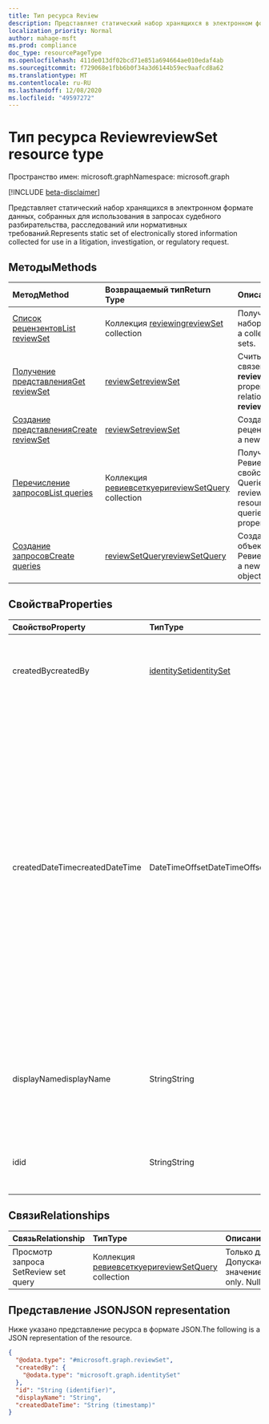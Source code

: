 ```yaml
---
title: Тип ресурса Review
description: Представляет статический набор хранящихся в электронном формате данных, собранных для использования в запросах судебного разбирательства, расследований или нормативных требований.
localization_priority: Normal
author: mahage-msft
ms.prod: compliance
doc_type: resourcePageType
ms.openlocfilehash: 411de013df02bcd71e851a694664ae010edaf4ab
ms.sourcegitcommit: f729068e1fbb6b0f34a3d6144b59ec9aafcd8a62
ms.translationtype: MT
ms.contentlocale: ru-RU
ms.lasthandoff: 12/08/2020
ms.locfileid: "49597272"
---
```

# <a name="reviewset-resource-type"></a><span data-ttu-id="2f144-103">Тип ресурса Review</span><span class="sxs-lookup"><span data-stu-id="2f144-103">reviewSet resource type</span></span>

<span data-ttu-id="2f144-104">Пространство имен: microsoft.graph</span><span class="sxs-lookup"><span data-stu-id="2f144-104">Namespace: microsoft.graph</span></span>

[!INCLUDE [beta-disclaimer](../../includes/beta-disclaimer.md)]

<span data-ttu-id="2f144-105">Представляет статический набор хранящихся в электронном формате данных, собранных для использования в запросах судебного разбирательства, расследований или нормативных требований.</span><span class="sxs-lookup"><span data-stu-id="2f144-105">Represents static set of electronically stored information collected for use in a litigation, investigation, or regulatory request.</span></span>

## <a name="methods"></a><span data-ttu-id="2f144-106">Методы</span><span class="sxs-lookup"><span data-stu-id="2f144-106">Methods</span></span>

| <span data-ttu-id="2f144-107">Метод</span><span class="sxs-lookup"><span data-stu-id="2f144-107">Method</span></span>       | <span data-ttu-id="2f144-108">Возвращаемый тип</span><span class="sxs-lookup"><span data-stu-id="2f144-108">Return Type</span></span> | <span data-ttu-id="2f144-109">Описание</span><span class="sxs-lookup"><span data-stu-id="2f144-109">Description</span></span> |
|:-------------|:------------|:------------|
| [<span data-ttu-id="2f144-110">Список рецензентов</span><span class="sxs-lookup"><span data-stu-id="2f144-110">List reviewSet</span></span>](../api/reviewset-list.md) | <span data-ttu-id="2f144-111">Коллекция [reviewing](reviewset.md)</span><span class="sxs-lookup"><span data-stu-id="2f144-111">[reviewSet](reviewset.md) collection</span></span> | <span data-ttu-id="2f144-112">Получение коллекции наборов проверки.</span><span class="sxs-lookup"><span data-stu-id="2f144-112">Get a collection of review sets.</span></span> |
| [<span data-ttu-id="2f144-113">Получение представления</span><span class="sxs-lookup"><span data-stu-id="2f144-113">Get reviewSet</span></span>](../api/reviewset-get.md) | [<span data-ttu-id="2f144-114">reviewSet</span><span class="sxs-lookup"><span data-stu-id="2f144-114">reviewSet</span></span>](reviewset.md) | <span data-ttu-id="2f144-115">Считывание свойств и связей объекта **reviewing** .</span><span class="sxs-lookup"><span data-stu-id="2f144-115">Read the properties and relationships of a **reviewSet** object.</span></span> |
| [<span data-ttu-id="2f144-116">Создание представления</span><span class="sxs-lookup"><span data-stu-id="2f144-116">Create reviewSet</span></span>](../api/reviewset-post.md) | [<span data-ttu-id="2f144-117">reviewSet</span><span class="sxs-lookup"><span data-stu-id="2f144-117">reviewSet</span></span>](reviewset.md) | <span data-ttu-id="2f144-118">Создайте новый набор рецензирования.</span><span class="sxs-lookup"><span data-stu-id="2f144-118">Create a new review set.</span></span> |
| [<span data-ttu-id="2f144-119">Перечисление запросов</span><span class="sxs-lookup"><span data-stu-id="2f144-119">List queries</span></span>](../api/reviewsetquery-list.md)|<span data-ttu-id="2f144-120">Коллекция [ревиевсеткуери](../resources/reviewsetquery.md)</span><span class="sxs-lookup"><span data-stu-id="2f144-120">[reviewSetQuery](../resources/reviewsetquery.md) collection</span></span>|<span data-ttu-id="2f144-121">Получение ресурсов Ревиевсеткуери из свойства навигации Queries.</span><span class="sxs-lookup"><span data-stu-id="2f144-121">Get the reviewSetQuery resources from the queries navigation property.</span></span>|
| [<span data-ttu-id="2f144-122">Создание запросов</span><span class="sxs-lookup"><span data-stu-id="2f144-122">Create queries</span></span>](../api/reviewsetquery-post.md)|[<span data-ttu-id="2f144-123">reviewSetQuery</span><span class="sxs-lookup"><span data-stu-id="2f144-123">reviewSetQuery</span></span>](../resources/reviewsetquery.md)|<span data-ttu-id="2f144-124">Создание нового объекта Ревиевсеткуери.</span><span class="sxs-lookup"><span data-stu-id="2f144-124">Create a new reviewSetQuery object.</span></span>|

## <a name="properties"></a><span data-ttu-id="2f144-125">Свойства</span><span class="sxs-lookup"><span data-stu-id="2f144-125">Properties</span></span>

| <span data-ttu-id="2f144-126">Свойство</span><span class="sxs-lookup"><span data-stu-id="2f144-126">Property</span></span>     | <span data-ttu-id="2f144-127">Тип</span><span class="sxs-lookup"><span data-stu-id="2f144-127">Type</span></span>        | <span data-ttu-id="2f144-128">Описание</span><span class="sxs-lookup"><span data-stu-id="2f144-128">Description</span></span> |
|:-------------|:------------|:------------|
|<span data-ttu-id="2f144-129">createdBy</span><span class="sxs-lookup"><span data-stu-id="2f144-129">createdBy</span></span>        | [<span data-ttu-id="2f144-130">identitySet</span><span class="sxs-lookup"><span data-stu-id="2f144-130">identitySet</span></span>](/graph/api/resources/identityset) | <span data-ttu-id="2f144-131">Пользователь, создавший набор проверки.</span><span class="sxs-lookup"><span data-stu-id="2f144-131">The user who created the review set.</span></span> <span data-ttu-id="2f144-132">Только для чтения.</span><span class="sxs-lookup"><span data-stu-id="2f144-132">Read-only.</span></span> |
|<span data-ttu-id="2f144-133">createdDateTime</span><span class="sxs-lookup"><span data-stu-id="2f144-133">createdDateTime</span></span>  |<span data-ttu-id="2f144-134">DateTimeOffset</span><span class="sxs-lookup"><span data-stu-id="2f144-134">DateTimeOffset</span></span>| <span data-ttu-id="2f144-135">Дата и время создания набора проверки.</span><span class="sxs-lookup"><span data-stu-id="2f144-135">The datetime when the review set was created.</span></span> <span data-ttu-id="2f144-136">Тип Timestamp представляет сведения о времени и дате с использованием формата ISO 8601 (всегда применяется формат UTC).</span><span class="sxs-lookup"><span data-stu-id="2f144-136">The Timestamp type represents date and time information using ISO 8601 format and is always in UTC time.</span></span> <span data-ttu-id="2f144-137">Например, значение полуночи 1 января 2014 г. в формате UTC выглядит так: `'2014-01-01T00:00:00Z'`.</span><span class="sxs-lookup"><span data-stu-id="2f144-137">For example, midnight UTC on Jan 1, 2014 would look like this: `'2014-01-01T00:00:00Z'`.</span></span> <span data-ttu-id="2f144-138">Только для чтения.</span><span class="sxs-lookup"><span data-stu-id="2f144-138">Read-only.</span></span> |
|<span data-ttu-id="2f144-139">displayName</span><span class="sxs-lookup"><span data-stu-id="2f144-139">displayName</span></span>      |<span data-ttu-id="2f144-140">String</span><span class="sxs-lookup"><span data-stu-id="2f144-140">String</span></span>| <span data-ttu-id="2f144-141">Имя набора проверки.</span><span class="sxs-lookup"><span data-stu-id="2f144-141">The review set name.</span></span> <span data-ttu-id="2f144-142">Имя уникально с максимальным ограничением в 64 символов.</span><span class="sxs-lookup"><span data-stu-id="2f144-142">Name is unique with a maximum limit of 64 characters.</span></span> |
|<span data-ttu-id="2f144-143">id</span><span class="sxs-lookup"><span data-stu-id="2f144-143">id</span></span>               |<span data-ttu-id="2f144-144">String</span><span class="sxs-lookup"><span data-stu-id="2f144-144">String</span></span>| <span data-ttu-id="2f144-145">Уникальный идентификатор набора проверки.</span><span class="sxs-lookup"><span data-stu-id="2f144-145">The review set unique identifier.</span></span> <span data-ttu-id="2f144-146">Только для чтения.</span><span class="sxs-lookup"><span data-stu-id="2f144-146">Read-only.</span></span> |

## <a name="relationships"></a><span data-ttu-id="2f144-147">Связи</span><span class="sxs-lookup"><span data-stu-id="2f144-147">Relationships</span></span>

| <span data-ttu-id="2f144-148">Связь</span><span class="sxs-lookup"><span data-stu-id="2f144-148">Relationship</span></span> | <span data-ttu-id="2f144-149">Тип</span><span class="sxs-lookup"><span data-stu-id="2f144-149">Type</span></span>        | <span data-ttu-id="2f144-150">Описание</span><span class="sxs-lookup"><span data-stu-id="2f144-150">Description</span></span> |
|:-------------|:------------|:------------|
| <span data-ttu-id="2f144-151">Просмотр запроса Set</span><span class="sxs-lookup"><span data-stu-id="2f144-151">Review set query</span></span> |<span data-ttu-id="2f144-152">Коллекция [ревиевсеткуери](reviewsetquery.md)</span><span class="sxs-lookup"><span data-stu-id="2f144-152">[reviewSetQuery](reviewsetquery.md) collection</span></span>| <span data-ttu-id="2f144-p105">Только для чтения. Допускается значение null.</span><span class="sxs-lookup"><span data-stu-id="2f144-p105">Read-only. Nullable.</span></span>|

## <a name="json-representation"></a><span data-ttu-id="2f144-155">Представление JSON</span><span class="sxs-lookup"><span data-stu-id="2f144-155">JSON representation</span></span>

<span data-ttu-id="2f144-156">Ниже указано представление ресурса в формате JSON.</span><span class="sxs-lookup"><span data-stu-id="2f144-156">The following is a JSON representation of the resource.</span></span>

<!-- {
  "blockType": "resource",
  "optionalProperties": [

  ],
  "@odata.type": "microsoft.graph.reviewSet",
  "baseType": "",
  "keyProperty": "id"
}-->

```json
{
  "@odata.type": "#microsoft.graph.reviewSet",
  "createdBy": {
    "@odata.type": "microsoft.graph.identitySet"
  },
  "id": "String (identifier)",
  "displayName": "String",
  "createdDateTime": "String (timestamp)"
}
```

<!-- uuid: 16cd6b66-4b1a-43a1-adaf-3a886856ed98
2019-02-04 14:57:30 UTC -->
<!-- {
  "type": "#page.annotation",
  "description": "reviewSet resource",
  "keywords": "",
  "section": "documentation",
  "tocPath": ""
}-->
